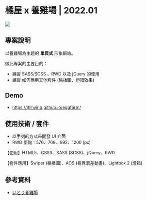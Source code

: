 # 橘屋 x 養雞場 | 2022.01
![](https://i.imgur.com/5tva0po.jpg)

## 專案說明
以養雞場為主題的 **單頁式** 形象網站。

做此專案的主要目的：

- 練習 SASS/SCSS 、RWD 以及 jQuery 的使用
- 練習 如何應用其他套件 (輪播圖、燈箱效果)




## Demo
- https://jhihying.github.io/eggfarm/


## 使用技術 / 套件
- 以手刻的方式來開發 UI 介面
- RWD 斷點：576、768、992、1200 (px)

【使用】HTML5、CSS3、SASS (SCSS)、jQuery、RWD

【套件應用】Swiper (輪播圖)、AOS (視覺滾差動畫)、Lightbox 2 (燈箱)


## 參考資料
- [いとう養雞場](http://ito-eggfarm.com/)

